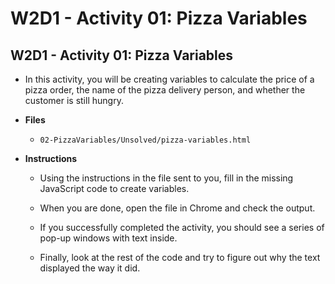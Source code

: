 # W2D1 - Activity 01: Pizza Variables

## W2D1 - Activity 01: Pizza Variables

* In this activity, you will be creating variables to calculate the price of a pizza order, the name of the pizza delivery person, and whether the customer is still hungry.

* **Files**

    * `02-PizzaVariables/Unsolved/pizza-variables.html`

* **Instructions**

    * Using the instructions in the file sent to you, fill in the missing JavaScript code to create variables.

    * When you are done, open the file in Chrome and check the output.

    * If you successfully completed the activity, you should see a series of pop-up windows with text inside.

    * Finally, look at the rest of the code and try to figure out why the text displayed the way it did.